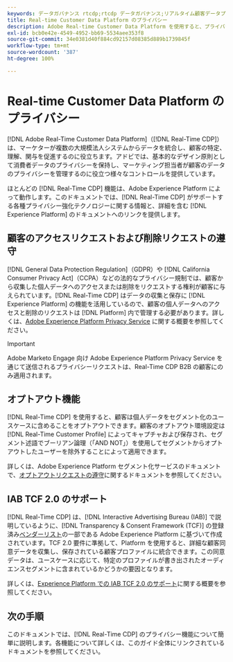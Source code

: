 ```yaml
---
keywords: データガバナンス rtcdp;rtcdp データガバナンス;リアルタイム顧客データプロファイルデータガバナンス;プライバシー rtcdp;rtcdp プライバシー
title: Real-time Customer Data Platform のプライバシー
description: Adobe Real-time Customer Data Platform を使用すると、プライバシー規制に準拠したデータ操作を維持するプロセスを合理化できます。
exl-id: bcb0e42e-4549-4952-bb69-5534aee353f8
source-git-commit: 34e0381d40f884cd92157d08385d889b1739845f
workflow-type: tm+mt
source-wordcount: '387'
ht-degree: 100%

---
```


# Real-time Customer Data Platform のプライバシー

[!DNL Adobe Real-Time Customer Data Platform]（[!DNL Real-Time CDP]）は、マーケターが複数の大規模法人システムからデータを統合し、顧客の特定、理解、関与を促進するのに役立ちます。アドビでは、基本的なデザイン原則として消費者データのプライバシーを保持し、マーケティング担当者が顧客のデータのプライバシーを管理するのに役立つ様々なコントロールを提供しています。

ほとんどの [!DNL Real-Time CDP] 機能は、Adobe Experience Platform によって動作します。このドキュメントでは、[!DNL Real-Time CDP] がサポートする各種プライバシー強化テクノロジーに関する情報と、詳細を含む [!DNL Experience Platform] のドキュメントへのリンクを提供します。

## 顧客のアクセスリクエストおよび削除リクエストの遵守

[!DNL General Data Protection Regulation]（GDPR）や [!DNL California Consumer Privacy Act]（CCPA）などの法的なプライバシー規制では、顧客から収集した個人データへのアクセスまたは削除をリクエストする権利が顧客に与えられています。[!DNL Real-Time CDP] はデータの収集と保存に [!DNL Experience Platform] の機能を活用しているので、顧客の個人データへのアクセスと削除のリクエストは [!DNL Platform] 内で管理する必要があります。詳しくは、[Adobe Experience Platform Privacy Service](../../privacy-service/home.md) に関する概要を参照してください。

>[!IMPORTANT]
>
> Adobe Marketo Engage 向け Adobe Experience Platform Privacy Service を通じて送信されるプライバシーリクエストは、Real-Time CDP B2B の顧客にのみ適用されます。

## オプトアウト機能

[!DNL Real-Time CDP] を使用すると、顧客は個人データをセグメント化のユースケースに含めることをオプトアウトできます。顧客のオプトアウト環境設定は [!DNL Real-Time Customer Profile] によってキャプチャおよび保存され、セグメント述語でブーリアン論理（「AND NOT」）を使用してセグメントからオプトアウトしたユーザーを除外することによって適用できます。

詳しくは、Adobe Experience Platform セグメント化サービスのドキュメントで、[オプトアウトリクエストの遵守](../../segmentation/consents.md)に関するドキュメントを参照してください。

## IAB TCF 2.0 のサポート

[!DNL Real-Time CDP] は、[!DNL Interactive Advertising Bureau (IAB)] で説明しているように、[!DNL Transparency & Consent Framework (TCF)] の登録済み[ベンダーリスト](https://iabeurope.eu/vendor-list-tcf-v2-0/)の一部である Adobe Experience Platform に基づいて作成されています。TCF 2.0 要件に準拠して、Platform を使用すると、詳細な顧客同意データを収集し、保存されている顧客プロファイルに統合できます。この同意データは、ユースケースに応じて、特定のプロファイルが書き出されたオーディエンスセグメントに含まれているかどうかの要因となります。

詳しくは、[Experience Platform での IAB TCF 2.0 のサポート](../../landing/governance-privacy-security/consent/iab/overview.md)に関する概要を参照してください。

## 次の手順

このドキュメントでは、[!DNL Real-Time CDP] のプライバシー機能について簡単に説明します。各機能について詳しくは、このガイド全体にリンクされているドキュメントを参照してください。

